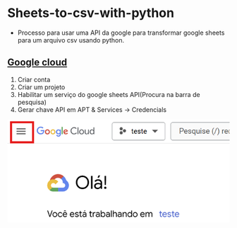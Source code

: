 # Sheets-to-csv-with-python
- Processo para usar uma API da google para transformar google sheets para um arquivo csv usando python.

## [Google cloud](https://console.cloud.google.com/welcome?project=teste-440014)

1. Criar conta
2. Criar um projeto
3. Habilitar um serviço do google sheets API(Procura na barra de pesquisa)
4. Gerar chave API em APT & Services -> Credencials

![Passo1](imagens/Passo1.png)
